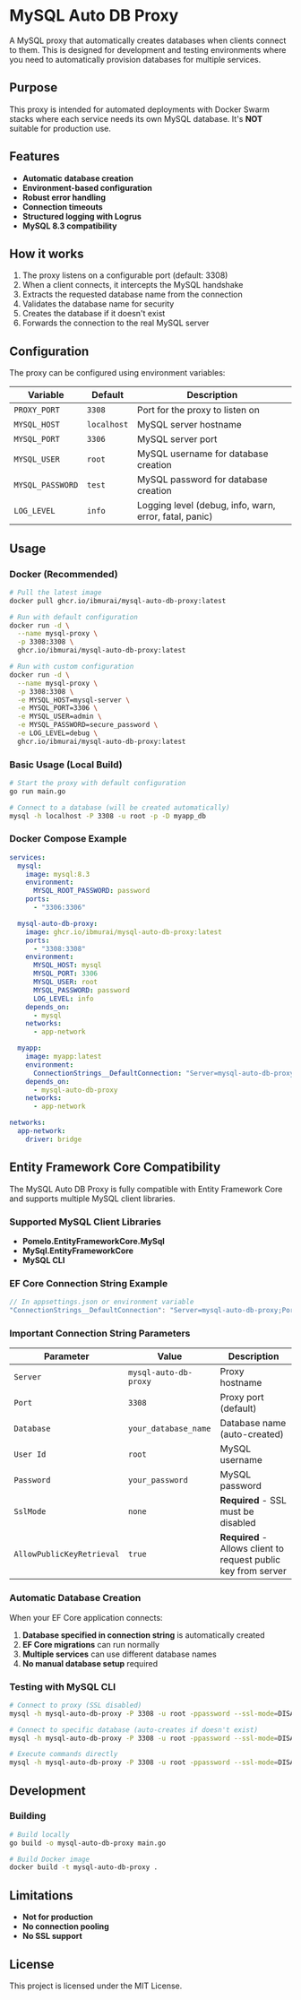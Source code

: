 # MySQL Auto DB Proxy

A MySQL proxy that automatically creates databases when clients connect to them.
This is designed for development and testing environments where you need to automatically provision databases for multiple services.

## Purpose

This proxy is intended for automated deployments with Docker Swarm stacks where each service needs its own MySQL database.
It's **NOT** suitable for production use.

## Features

- **Automatic database creation**
- **Environment-based configuration**
- **Robust error handling**
- **Connection timeouts**
- **Structured logging with Logrus**
- **MySQL 8.3 compatibility**

## How it works

1. The proxy listens on a configurable port (default: 3308)
2. When a client connects, it intercepts the MySQL handshake
3. Extracts the requested database name from the connection
4. Validates the database name for security
5. Creates the database if it doesn't exist
6. Forwards the connection to the real MySQL server

## Configuration

The proxy can be configured using environment variables:

| Variable | Default | Description |
|----------|---------|-------------|
| `PROXY_PORT` | `3308` | Port for the proxy to listen on |
| `MYSQL_HOST` | `localhost` | MySQL server hostname |
| `MYSQL_PORT` | `3306` | MySQL server port |
| `MYSQL_USER` | `root` | MySQL username for database creation |
| `MYSQL_PASSWORD` | `test` | MySQL password for database creation |
| `LOG_LEVEL` | `info` | Logging level (debug, info, warn, error, fatal, panic) |

## Usage

### Docker (Recommended)

```bash
# Pull the latest image
docker pull ghcr.io/ibmurai/mysql-auto-db-proxy:latest

# Run with default configuration
docker run -d \
  --name mysql-proxy \
  -p 3308:3308 \
  ghcr.io/ibmurai/mysql-auto-db-proxy:latest

# Run with custom configuration
docker run -d \
  --name mysql-proxy \
  -p 3308:3308 \
  -e MYSQL_HOST=mysql-server \
  -e MYSQL_PORT=3306 \
  -e MYSQL_USER=admin \
  -e MYSQL_PASSWORD=secure_password \
  -e LOG_LEVEL=debug \
  ghcr.io/ibmurai/mysql-auto-db-proxy:latest
```

### Basic Usage (Local Build)

```bash
# Start the proxy with default configuration
go run main.go

# Connect to a database (will be created automatically)
mysql -h localhost -P 3308 -u root -p -D myapp_db
```

### Docker Compose Example

```yaml
services:
  mysql:
    image: mysql:8.3
    environment:
      MYSQL_ROOT_PASSWORD: password
    ports:
      - "3306:3306"

  mysql-auto-db-proxy:
    image: ghcr.io/ibmurai/mysql-auto-db-proxy:latest
    ports:
      - "3308:3308"
    environment:
      MYSQL_HOST: mysql
      MYSQL_PORT: 3306
      MYSQL_USER: root
      MYSQL_PASSWORD: password
      LOG_LEVEL: info
    depends_on:
      - mysql
    networks:
      - app-network

  myapp:
    image: myapp:latest
    environment:
      ConnectionStrings__DefaultConnection: "Server=mysql-auto-db-proxy;Port=3308;Database=myapp;User Id=root;Password=password;SslMode=none;AllowPublicKeyRetrieval=true;"
    depends_on:
      - mysql-auto-db-proxy
    networks:
      - app-network

networks:
  app-network:
    driver: bridge
```

## Entity Framework Core Compatibility

The MySQL Auto DB Proxy is fully compatible with Entity Framework Core and supports multiple MySQL client libraries.

### Supported MySQL Client Libraries

- **Pomelo.EntityFrameworkCore.MySql**
- **MySql.EntityFrameworkCore**
- **MySQL CLI**

### EF Core Connection String Example

```csharp
// In appsettings.json or environment variable
"ConnectionStrings__DefaultConnection": "Server=mysql-auto-db-proxy;Port=3308;Database=myapp;User Id=root;Password=password;SslMode=none;AllowPublicKeyRetrieval=true;"
```

### Important Connection String Parameters

| Parameter | Value | Description |
|-----------|-------|-------------|
| `Server` | `mysql-auto-db-proxy` | Proxy hostname |
| `Port` | `3308` | Proxy port (default) |
| `Database` | `your_database_name` | Database name (auto-created) |
| `User Id` | `root` | MySQL username |
| `Password` | `your_password` | MySQL password |
| `SslMode` | `none` | **Required** - SSL must be disabled |
| `AllowPublicKeyRetrieval` | `true` | **Required** - Allows client to request public key from server |

### Automatic Database Creation

When your EF Core application connects:

1. **Database specified in connection string** is automatically created
2. **EF Core migrations** can run normally
3. **Multiple services** can use different database names
4. **No manual database setup** required

### Testing with MySQL CLI

```bash
# Connect to proxy (SSL disabled)
mysql -h mysql-auto-db-proxy -P 3308 -u root -ppassword --ssl-mode=DISABLED

# Connect to specific database (auto-creates if doesn't exist)
mysql -h mysql-auto-db-proxy -P 3308 -u root -ppassword --ssl-mode=DISABLED -D my_new_database

# Execute commands directly
mysql -h mysql-auto-db-proxy -P 3308 -u root -ppassword --ssl-mode=DISABLED -e "SHOW DATABASES;"
```

## Development

### Building

```bash
# Build locally
go build -o mysql-auto-db-proxy main.go

# Build Docker image
docker build -t mysql-auto-db-proxy .
```

## Limitations

- **Not for production**
- **No connection pooling**
- **No SSL support**

## License

This project is licensed under the MIT License.

